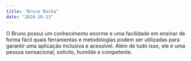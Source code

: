 ```yaml
---
title: "Bruce Rocha"
date: "2024-10-13"
---
```


O Bruno possui um conhecimento enorme e uma facilidade em ensinar de forma fácil quais ferramentas e metodologias podem ser utilizadas para garantir uma aplicação inclusiva e acessível. Além de tudo isso, ele é uma pessoa sensacional, solícito, humilde e competente.
